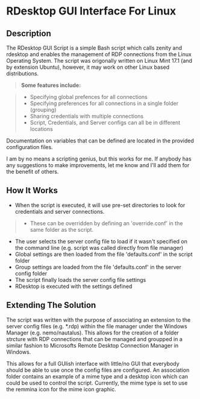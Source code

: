 RDesktop GUI Interface For Linux
=

Description
-
The RDesktop GUI Script is a simple Bash script which calls zenity and rdesktop and enables the management of RDP connections from the Linux Operating System. The script was origonally written on Linux Mint 17.1 (and by extension Ubuntu), however, it may work on other Linux based distributions.

> **Some features include:**

> - Specifying global prefences for all connections
> - Specifying preferences for all connections in a single folder (grouping)
> - Sharing credentials with multiple connections
> - Script, Credentials, and Server configs can all be in different locations

Documentation on variables that can be defined are located in the provided configuration files.

I am by no means a scripting genius, but this works for me. If anybody has any suggestions to make improvements, let me know and I'll add them for the benefit of others.

How It Works
-

- When the script is executed, it will use pre-set directories to look for credentials and server connections.

> -  These can be overridden by defining an 'override.conf' in the same folder as the script.

- The user selects the server config file to load if it wasn't specified on the command line (e.g. script was called directly from file manager)
- Global settings are then loaded from the file 'defaults.conf' in the script folder
- Group settings are loaded from the file 'defaults.conf' in the server config folder
- The script finally loads the server config file settings
- RDesktop is executed with the settings defined

Extending The Solution
-
The script was written with the purpose of associating an extension to the server config files (e.g. *.rdp) within the file manager under the Windows Manager (e.g. nemo/nautalus). This allows for the creation of a folder strcture with RDP connections that can be managed and groupped in a similar fashion to Microsofts Remote Desktop Connection Manager in Windows.

This allows for a full GUIish interface with little/no GUI that everybody should be able to use once the config files are configured. An association folder contains an example of a mime type and a desktop icon which can could be used to control the script. Currently, the mime type is set to use the remmina icon for the mime icon graphic.
